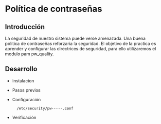# Política de contraseñas

## Introducción

La seguridad de nuestro sistema puede verse amenazada.  Una buena politica de contraseñas reforzaria la seguridad. El objetivo de la practica es aprender y configurar las directrices de seguridad, para ello utilizaremos el modulo pam pw_quality.

## Desarrollo

* Instalacion

* Pasos previos
  
* Configuración

        /etc/security/pw-----.conf
* Verificación
